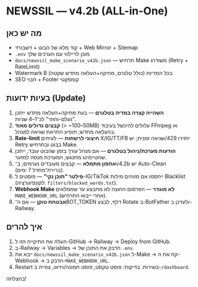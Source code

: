 # NEWSSIL — v4.2b (ALL-in-One)

## מה יש כאן
- קוד מלא של הבוט + דשבורד + Web Mirror + Sitemap
- `.env` מוכן לריילווי עם הערכים שלך
- `docs/newssil_make_scenario_v42b.json` — תרחיש Make משודרג (Retry + RateLimit)
- Watermark B בכל המדיות (כולל טלגרם, מחיקה+העלאה מחדש שקטה)
- SEO חבוי + Footer קומפקטי

## בעיות ידועות (Update)
1. **השהייה קצרה במדיה בטלגרם** — בעת מחיקה+העלאה מחדש ייתכן "נעלם-וחוזר" לכ־1–4 שניות.
2. **קבצים גדולים מאוד** (> ~50–100MB) עלולים להיכשל בעיבוד FFmpeg או בהעלאה מחדש; תופיע התראת שגיאה למנהל.
3. **Rate-limit חיצוני לרשתות** — לעיתים X/IG/TT/FB יחזירו 429/שגיאה זמנית; יש Retry בבוט ובתרחיש Make.
4. **הודעות מערכת/ניהול בטלגרם** — אם מנהל עורך בזמן שהבוט עובד, ייתכן שהטיימינג מתנגש; המערכת מנסה למזער.
5. **אחסון מתמלא** — קבצים מעובדים נערמים; ב־v4.2b יש Auto-Clean (ברירת־מחדל 7 ימים).
6. **פילטר “תוכן נקי”** — פוסטים ל-IG/TikTok ייחסמו אם מזוהים מילות Blacklist (לקונפיגורציה: `filters/blocked_words.txt`).
7. **Webhook Make לא מוגדר** — הפרסום החוצה לא מתבצע עד שממלאים `MAKE_WEBHOOK_URL` (אחרי ייבוא התרחיש).
8. **אבטחת טוקן** — אם ה־BOT_TOKEN דלף, לבצע Rotate ב-BotFather ולעדכן ב-Railway.

## איך להרים
1) העלה את התיקייה הזו ל-GitHub → Railway → Deploy from GitHub.  
2) ב-Railway → Variables → הדבק את התוכן של `.env`.  
3) ייבא את `docs/newssil_make_scenario_v42b.json` ל-Make → קח את ה-Webhook → הדבק ב-`MAKE_WEBHOOK_URL`.  
4) Restart בשירות. בדיקות: פוסט טקסט, פוסט תמונה/וידאו, צפייה ב-`/dashboard`.

בהצלחה!